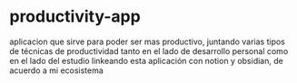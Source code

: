 # productivity-app
aplicacion que sirve para poder ser mas productivo, juntando varias tipos de técnicas de productividad tanto en el lado de desarrollo personal como en el lado del estudio linkeando esta aplicación con notion y obsidian, de acuerdo a mi ecosistema
